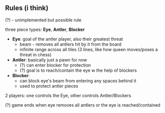 ## Rules (i think)
(?) - unimplemented but possible rule

three piece types: **Eye**, **Antler**, **Blocker**
- **Eye**: goal of the antler player, also their greatest threat
    - beam - removes all antlers hit by it from the board
    - infinite range across all tiles (3 lines, like how queen moves/poses a threat in chess)
- **Antler**: basically just a pawn for now
    - (?) can enter blocker for protection
    - (?) goal is to reach/contain the eye w the help of blockers
- **Blocker**: 
    - can block eye's beam from entering any spaces behind it
    - used to protect antler pieces

2 players: one controls the Eye, other controls Antler/Blockers

(?) game ends when eye removes all antlers or the eye is reached/contained